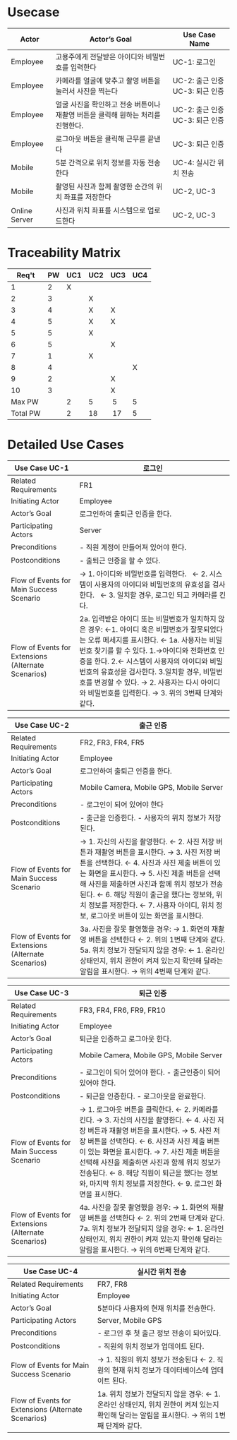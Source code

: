 # Usecase

Actor | Actor’s   Goal | Use   Case Name
-- | -- | --
Employee | 고용주에게 전달받은 아이디와 비밀번호를 입력한다 | UC-1: 로그인
Employee | 카메라를 얼굴에 맞추고 촬영 버튼을 눌러서 사진을 찍는다 | UC-2: 출근 인증   UC-3: 퇴근 인증
Employee | 얼굴 사진을 확인하고 전송 버튼이나 재촬영 버튼을 클릭해 원하는 처리를 진행한다. | UC-2: 출근 인증   UC-3: 퇴근 인증
Employee | 로그아웃 버튼을 클릭해 근무를 끝낸다 | UC-3: 퇴근 인증
Mobile | 5분 간격으로 위치 정보를 자동 전송한다 | UC-4: 실시간 위치 전송
Mobile | 촬영된 사진과 함께 촬영한 순간의 위치 좌표를 저장한다 | UC-2, UC-3
Online Server | 사진과 위치 좌표를 시스템으로 업로드한다 | UC-2, UC-3


# Traceability Matrix

Req't | PW | UC1 | UC2 | UC3 | UC4
-- | -- | -- | -- | -- | --
1 | 2 | X |  |  |   
2 | 3 |  | X |  |   
3 | 4 |  | X | X |  
4 | 5 |  | X | X |  
5 | 5 |  | X |  |  
6 | 5 |  |  | X | 
7 | 1 |  | X |  |  
8 | 4 |  |  |  | X 
9 | 2 |  |  | X |  
10 | 3 |  |  | X |  
Max PW |  | 2 | 5 | 5 | 5 
Total PW |  | 2 | 18 | 17 | 5 


# Detailed Use Cases

Use Case UC-1 | 로그인
-- | --
Related Requirements | FR1
Initiating   Actor | Employee
Actor’s Goal | 로그인하여 출퇴근 인증을 한다.
Participating   Actors | Server
Preconditions | - 직원 계정이 만들어져 있어야 한다.
Postconditions | - 출퇴근 인증을 할 수 있다.
Flow of Events   for Main Success Scenario | → 1. 아이디와 비밀번호를 입력한다.        ← 2. 시스템이 사용자의 아이디와 비밀번호의 유효성을 검사한다.        ← 3. 일치할 경우, 로그인 되고 카메라를 킨다.
Flow of Events   for Extensions (Alternate Scenarios) | 2a. 입력받은 아이디 또는 비밀번호가 일치하지 않은 경우:    ←1. 아이디 혹은 비밀번호가 잘못되었다는 오류 메세지를 표시한다.    ← 1a. 사용자는 비밀번호 찾기를 할 수 있다.   1.→아이디와 전화번호 인증을 한다.   2.← 시스템이 사용자의 아이디와 비밀번호의 유효성을 검사한다.   3.일치할 경우, 비밀번호를 변경할 수 있다.   → 2. 사용자는 다시 아이디와 비밀번호를 입력한다.    → 3. 위의 3번째 단계와 같다.


Use Case UC-2 | 출근 인증
-- | --
Related Requirements | FR2, FR3, FR4,  FR5
Initiating   Actor | Employee
Actor’s Goal | 로그인하여 출퇴근 인증을 한다.
Participating   Actors | Mobile Camera, Mobile GPS, Mobile Server
Preconditions | - 로그인이 되어 있어야 한다
Postconditions | - 출근을 인증한다.   - 사용자의 위치 정보가 저장된다.
Flow of Events   for Main Success Scenario | → 1. 자신의 사진을 촬영한다.   ← 2. 사진 저장 버튼과 재촬영 버튼을 표시한다.   → 3. 사진 저장 버튼을 선택한다.   ← 4. 사진과 사진 제출 버튼이 있는 화면을 표시한다.   → 5. 사진 제출 버튼을 선택해 사진을 제출하면 사진과 함께 위치 정보가 전송된다.   ← 6. 해당 직원이 출근을 했다는 정보와, 위치 정보를 저장한다.   ← 7. 사용자 아이디, 위치 정보, 로그아웃 버튼이 있는 화면을 표시한다.
Flow of Events   for Extensions (Alternate Scenarios) | 3a. 사진을 잘못 촬영했을 경우:   → 1. 화면의 재촬영 버튼을 선택한다   ← 2. 위의 1번째 단계와 같다.   5a. 위치 정보가 전달되지 않을 경우:   ← 1. 온라인 상태인지, 위치 권한이 켜져 있는지 확인해 달라는 알림을 표시한다.   → 위의 4번째 단계와 같다.
 
 
 Use Case UC-3 | 퇴근 인증
-- | --
Related Requirements | FR3, FR4, FR6, FR9, FR10
Initiating   Actor | Employee
Actor’s Goal | 퇴근을 인증하고 로그아웃   한다.
Participating   Actors | Mobile Camera, Mobile GPS, Mobile Server
Preconditions | - 로그인이 되어 있어야 한다. - 출근인증이 되어 있어야 한다.
Postconditions | - 퇴근을 인증한다.   - 로그아웃을 완료한다.
Flow of Events   for Main Success Scenario | → 1. 로그아웃 버튼을 클릭한다.   ← 2. 카메라를 킨다.   → 3. 자신의 사진을 촬영한다.   ← 4. 사진 저장 버튼과 재촬영 버튼을 표시한다.   → 5. 사진 저장 버튼을 선택한다.   ← 6. 사진과 사진 제출 버튼이 있는 화면을 표시한다.   → 7. 사진 제출 버튼을 선택해 사진을 제출하면 사진과 함께 위치 정보가 전송된다.   ← 8. 해당 직원이 퇴근을 했다는 정보와, 마지막 위치 정보를 저장한다.   ← 9. 로그인 화면을 표시한다.
Flow of Events   for Extensions (Alternate Scenarios) | 4a. 사진을 잘못 촬영했을 경우:   → 1. 화면의 재촬영 버튼을 선택한다   ← 2. 위의 2번째 단계와 같다.   7a. 위치 정보가 전달되지 않을 경우:   ← 1. 온라인 상태인지, 위치 권한이 켜져 있는지 확인해 달라는 알림을 표시한다.   → 위의 6번째 단계와 같다.


Use Case UC-4 | 실시간 위치 전송
-- | --
Related Requirements | FR7, FR8
Initiating Actor |  Employee
Actor’s Goal | 5분마다 사용자의 현재 위치를 전송한다.
Participating Actors | Server, Mobile GPS
Preconditions | - 로그인 후 첫 출근 정보 전송이 되어있다.
Postconditions | - 직원의 위치 정보가 업데이트 된다. 
Flow of Events for Main Success Scenario | → 1. 직원의 위치 정보가 전송된다 ← 2. 직원의 현재 위치 정보가 데이터베이스에 업데이트 된다.
Flow of Events for Extensions (Alternate Scenarios) | 1a. 위치 정보가 전달되지 않을 경우:   ← 1. 온라인 상태인지, 위치 권한이 켜져 있는지 확인해 달라는 알림을 표시한다.  → 위의 1번째 단계와 같다.
